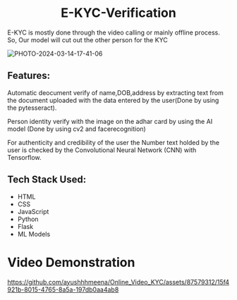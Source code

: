 <h1 align="center">E-KYC-Verification</h1> 
E-KYC is mostly done through the video calling or mainly offline process.
So, Our model will cut out the other person for the KYC 

![PHOTO-2024-03-14-17-41-06](https://github.com/ayushhhmeena/Online_Video_KYC/assets/87579312/caee1a23-601b-49ac-8bc8-63d7a952650b)


<h2>Features:</h2>
<p>Automatic deocument verify of name,DOB,address by extracting text from the document uploaded with the data entered by the user(Done by using the pytesseract).</p>
<p>Person identity verify with the image on the adhar card by using the AI model (Done by using cv2 and facerecognition)</p>
<p>For authenticity and credibility of the user the Number text holded by the user is checked by the Convolutional Neural Network (CNN) with Tensorflow.</p>

<h2>Tech Stack Used:</h2>
<ul>
<li>HTML</li> 
<li>CSS</li>
<li>JavaScript</li>
<li>Python</li>
<li>Flask</li>
<li>ML Models</li>
</ul>

<h1>Video Demonstration</h1>


https://github.com/ayushhhmeena/Online_Video_KYC/assets/87579312/15f4921b-8015-4765-8a5a-197db0aa4ab8

